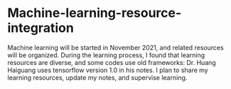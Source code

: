 # Machine-learning-resource-integration
Machine learning will be started in November 2021, and related resources will be organized. During the learning process, I found that learning resources are diverse, and some codes use old frameworks: Dr. Huang Haiguang uses tensorflow version 1.0 in his notes. I plan to share my learning resources, update my notes, and supervise learning.
